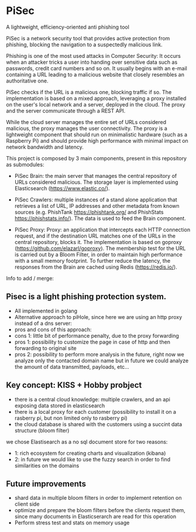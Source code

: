 # PiSec
A lightweight, efficiency-oriented anti phishing tool

PiSec is a network security tool that provides active protection from phishing, blocking the navigation to a suspectedly malicious link.

Phishing is one of the most used attacks in Computer Security: It occurs when an attacker tricks a user into handing over sensitive data such as passwords, credit card numbers and so on.
It usually begins with an e-mail containing a URL leading to a malicious website that closely resembles an authoritative one.

PiSec checks if the URL is a malicious one, blocking traffic if so. 
The implementation is based on a mixed approach, leveraging a proxy installed on the user's local network and a server, deployed in the cloud. The proxy and the server communicate through a REST API.

While the cloud server manages the entire set of URLs considered malicious, the proxy manages the user connectivity.
The proxy is a lightweight component that should run on minimalistic hardware (such as a Raspberry Pi) and should provide high performance with minimal impact on network bandwidth and latency.

This project is composed by 3 main components, present in this repository as submodules:

- PiSec Brain: the main server that manages the central repository of URLs considered malicious. The storage layer is implemented using Elasticsearch (https://www.elastic.co/).

- PiSec Crawlers: multiple instances of a stand alone application that retrieves a list of URL, IP addresses and other metadata from known sources (e.g. PhishTank https://phishtank.org/ and PhishStats https://phishstats.info/). The data is used to feed the Brain component.

- PiSec Proxy: Proxy: an application that intercepts each HTTP connection request, and if the destination URL matches one of the URLs in the central repository, blocks it. The implementation is based on goproxy (https://github.com/elazarl/goproxy).
The membership test for the URL is carried out by a Bloom Filter, in order to maintain high performance with a small memory footprint. To further reduce the latency, the responses from the Brain are cached using Redis (https://redis.io/). 




Info to add / merge:



## Pisec is a light phishing protection system.
- All implemented in golang
- Alternative approach to piHole, since here we are using an http proxy instead of a dns server:
- pros and cons of this approach:
- cons 1: little bit of performance penalty, due to the proxy forwarding
- pros 1: possibility to customize the page in case of http and then forwarding to original site
- pros 2: possibility to perform more analysis in the future, right now we analyze only the contacted domain name but in future we could analyze the amount
of data transmitted, payloads, etc...


## Key concept: KISS + Hobby probject

- there is a central cloud knowledge: multiple  crawlers, and an api exposing data stored in elasticsearch
- there is a local proxy for each customer (possibility to install it on a rasberry pi, but non limited only to rasberry pi)
- the cloud database is shared with the customers using a succint data structure (bloom filter)

we chose Elastisearch as a no sql document store for two reasons:
- 1: rich ecosystem for creating charts and visualization (kibana)
- 2: in future we would like to use the fuzzy search in order to find similarities on the domains



## Future improvements
- shard data in multiple bloom filters in order to implement retention on client side
- optimize and prepare the bloom filters before the clients request them, since many documents in Elasticserarch are read for this operation
- Perform stress test and stats on memory usage
